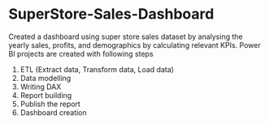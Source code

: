 # SuperStore-Sales-Dashboard

Created a dashboard using super store sales dataset by analysing the yearly sales, profits, and demographics by calculating relevant KPIs. Power BI projects are created with following steps
1. ETL (Extract data, Transform data, Load data)
2. Data modelling
3. Writing DAX
4. Report building
5. Publish the report
6. Dashboard creation
